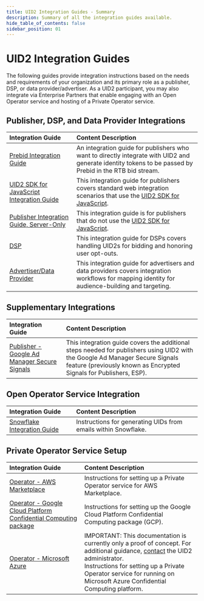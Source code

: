 ```yaml
---
title: UID2 Integration Guides - Summary
description: Summary of all the integration guides available.
hide_table_of_contents: false
sidebar_position: 01
---
```


# UID2 Integration Guides

The following guides provide integration instructions based on the needs and requirements of your organization and its primary role as a publisher, DSP, or data provider/advertiser. As a UID2 participant, you may also integrate via Enterprise Partners that enable engaging with an Open Operator service and hosting of a Private Operator service. 

## Publisher, DSP, and Data Provider Integrations

| Integration Guide |  Content Description |
| :--- | :--- |
| [Prebid Integration Guide](integration-prebid.md) | An integration guide for publishers who want to directly integrate with UID2 and generate identity tokens to be passed by Prebid in the RTB bid stream. |
| [UID2 SDK for JavaScript Integration Guide](publisher-client-side.md) | This integration guide for publishers covers standard web integration scenarios that use the [UID2 SDK for JavaScript](../sdks/client-side-identity.md). |
| [Publisher Integration Guide, Server-Only](custom-publisher-integration.md) | This integration guide is for publishers that do not use the [UID2 SDK for JavaScript](../sdks/client-side-identity.md). |
| [DSP](dsp-guide.md) | This integration guide for DSPs covers handling UID2s for bidding and honoring user opt-outs. |
| [Advertiser/Data Provider](advertiser-dataprovider-guide.md) | This integration guide for advertisers and data providers covers integration workflows for mapping identity for audience-building and targeting. |

## Supplementary Integrations

| Integration Guide |  Content Description |
| :--- | :--- |
| [Publisher - Google Ad Manager Secure Signals](google-ss-integration.md) | This integration guide covers the additional steps needed for publishers using UID2 with the Google Ad Manager Secure Signals feature (previously known as Encrypted Signals for Publishers, ESP). |

## Open Operator Service Integration
 
| Integration Guide |  Content Description |
| :--- | :--- |
| [Snowflake Integration Guide](snowflake_integration.md) | Instructions for generating UIDs from emails within Snowflake. |

## Private Operator Service Setup
 
| Integration Guide |  Content Description |
| :--- | :--- |
| [Operator - AWS Marketplace](operator-guide-aws-marketplace.md) | Instructions for setting up a Private Operator service for AWS Marketplace. |
| [Operator - Google Cloud Platform Confidential Computing package](operator-guide-gcp-enclave.md) | Instructions for setting up the Google Cloud Platform Confidential Computing package (GCP). |
| [Operator - Microsoft Azure](operator-guide-azure-enclave.md) | IMPORTANT: This documentation is currently only a proof of concept. For additional guidance, [contact](../getting-started/gs-account-setup.md#contact-info) the UID2 administrator.<br/>Instructions for setting up a Private Operator service for running on Microsoft Azure Confidential Computing platform.  |
